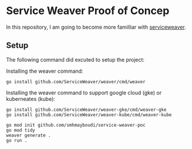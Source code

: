 # Service Weaver Proof of Concep

In this repository, I am going to become more familliar with [serviceweaver](https://serviceweaver.dev/).

## Setup

The following command did excuted to setup the project:

Installing the weaver command:

```SHELL
go install github.com/ServiceWeaver/weaver/cmd/weaver
```

Installing the weaver command to support google cloud (gke) or kuberneates (kube):

```SHELL
go install github.com/ServiceWeaver/weaver-gke/cmd/weaver-gke
go install github.com/ServiceWeaver/weaver-kube/cmd/weaver-kube
```

```SHELL
go mod init github.com/smhmayboudi/service-weaver-poc
go mod tidy
weaver generate .
go run .
```